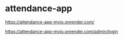 # attendance-app


https://attendance-app-myio.onrender.com/


https://attendance-app-myio.onrender.com/admin/login
